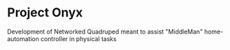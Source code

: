 # Project Onyx
Development of Networked Quadruped meant to assist "MiddleMan" home-automation controller in physical tasks
